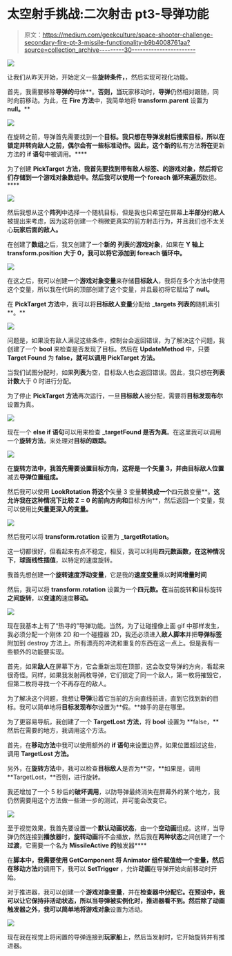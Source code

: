 # 太空射手挑战:二次射击 pt3-导弹功能

> 原文：<https://medium.com/geekculture/space-shooter-challenge-secondary-fire-pt-3-missile-functionality-b9b4008761aa?source=collection_archive---------30----------------------->

![](img/30b6adf882a3a589c1d2741fe001a45b.png)

让我们从昨天开始，开始定义一些**旋转条件，**，然后实现可视化功能。

首先，我需要移除**导弹的**母体**。**否则，当**玩家移动时，**导弹**仍然相对跟随，同时向前移动。为此，在 **Fire 方法**中，我简单地将 **transform.parent** 设置为 **null。****

![](img/dfa9911e88d1f30c22b86a412c0ec06e.png)

在旋转之前，导弹首先需要找到一个**目标。我只想在导弹发射后搜索目标，所以在锁定并转向敌人之前，偶尔会有一些标准动作。因此，这个新的**私有方法**将在**更新方法的 **if 语句**中被调用。****

为了创建 **PickTarget 方法，**我首先要找到带有**敌人标签、**的游戏对象，然后将它们存储到一个**游戏对象数组中。然后我可以使用一个 **foreach 循环**来遍历**数组。****

![](img/fa4d0ef668411495003407a57d099fa2.png)

然后我想从这个**阵列**中选择一个随机目标，但是我也只希望在屏幕**上半部分**的**敌人**被提出来考虑，因为这将创建一个稍微更真实的前方射击行为，并且我们也不太关心**玩家后面的敌人。**

在创建了**数组**之后，我又创建了一个**新的** **列表**的**游戏对象**，如果在 **Y 轴上 **transform.position** 大于 0，我可以将它添加到 **foreach 循环**中。**

![](img/5e7abd283c353f7c51867abb7f44a109.png)

在这之后，我可以创建一个**游戏对象变量**来存储**目标敌人**，我将在多个方法中使用这个变量，所以我在代码的顶部创建了这个变量，并且最初将它赋给了 **null。**

在 **PickTarget 方法**中，我可以将**目标敌人变量**分配给 **_targets 列表的**随机索引**。**

![](img/9009e3a39ad84bf61f1a05d5fcf62437.png)

问题是，如果没有敌人满足这些条件，控制台会返回错误，为了解决这个问题，我创建了一个 **bool** 来检查是否发现了目标。然后在 **UpdateMethod** 中，只要 **Target Found** 为 **false，就可以调用 **PickTarget 方法**。**

当我们试图分配时，如果**列表**为空，目标敌人也会返回错误。因此，我只想在**列表计数**大于 0 时进行分配。

为了停止 **PickTarget 方法**再次运行，一旦**目标敌人**被分配，需要将**目标发现布尔**设置为真。

![](img/d1ebafdfda561fea583cf85b4593a533.png)

现在一个 **else if 语句**可以用来检查 **_targetFound 是否为真**。在这里我可以调用一个**旋转方法**，来处理对**目标的跟踪。**

![](img/0441a0d1eed6d2e88855ad84601fb7d5.png)

在**旋转方法中，**我首先需要设置**目标方向，**这将是一个**矢量 3，**并由**目标敌人位置**减去**导弹位置组成。**

然后我可以使用 **LookRotation 将这个**矢量 3 变量**转换成一个**四元数变量**。**这允许我在这种情况下比较 Z = 0 的前向方向和**目标方向**，然后返回一个变量，我可以使用比**矢量更深入的变量。**

![](img/693e7477c5203d0f5cebe4e264648c1e.png)

然后我可以将 **transform.rotation** 设置为 **_targetRotation。**

这一切都很好，但看起来有点不稳定，相反，我可以利用**四元数函数，在这种情况下**，**球面线性插值**，以特定的速度旋转。

我首先想创建一个**旋转速度浮动变量**，它是我的**速度变量**乘以**时间增量时间**

然后，我可以将 **transform.rotation** 设置为一个**四元数。在**当前旋转**和**目标旋转**之间旋转**，以**变速的**速度**移动。**

![](img/595227811161ab9113a34ac6746edb8a.png)

现在我基本上有了“热寻的”导弹功能。当然，为了让碰撞像上面 gif 中那样发生，我必须分配一个刚体 2D 和一个碰撞器 2D，我还必须进入**敌人脚本**并把**导弹标签**附加到 destroy 方法上。所有漂亮的冲洗和重复的东西在这一点上。但是我有一些额外的功能要实现。

首先，如果**敌人**在屏幕下方，它会重新出现在顶部，这会改变导弹的方向，看起来很奇怪。同样，如果我发射两枚导弹，它们锁定了同一个敌人，第一枚将摧毁它，但第二枚将寻找一个不再存在的敌人。

为了解决这个问题，我想让**导弹**沿着它当前的方向直线前进，直到它找到新的目标。我可以简单地将**目标发现布尔**设置为**假。**棘手的是在哪里。

为了更容易导航，我创建了一个 **TargetLost 方法**，将 **bool** 设置为 **false，**然后在需要的地方，我调用这个方法。

首先，在**移动方法**中我可以使用额外的 **if 语句**来设置边界，如果位置超过这些，调用 **TargetLost 方法。**

另外，在**旋转方法**中，我可以检查**目标敌人**是否为**空，**如果是，调用 **TargetLost，**否则，进行旋转。

我还增加了一个 5 秒后的**破坏调用**，以防导弹最终消失在屏幕外的某个地方，我仍然需要用这个方法做一些进一步的测试，并可能会改变它。

![](img/0cfd1c337b32de542f6a52c96f3b452b.png)

至于视觉效果，我首先要设置一个**默认动画状态**，由一个**空动画**组成。这样，当导弹仍然连接到**播放器**时，**旋转动画**将不会播放，然后我在**两种状态**之间创建了一个**过渡**，它需要一个名为 **MissileActive 的**触发器****

在**脚本中，**我需要使用 **GetComponent** 将 **Animator 组件**赋值给一个**变量，**然后在**移动方法**的调用下，我可以 **SetTrigger** ，允许**动画**在导弹开始向前移动时开始。

对于推进器，我可以创建一个**游戏对象变量**，并在**检查器中分配它。**在预设中，我可以让它保持非活动状态，所以当导弹**被实例化时，**推进器看不到。然后除了**动画触发器之外，**我可以简单地将**游戏对象**设置为活动。

![](img/c7277b4c7f6a588e54a9be56e16219e6.png)

现在我在视觉上将闲置的导弹连接到**玩家船**上，然后当发射时，它开始旋转并有推进器。